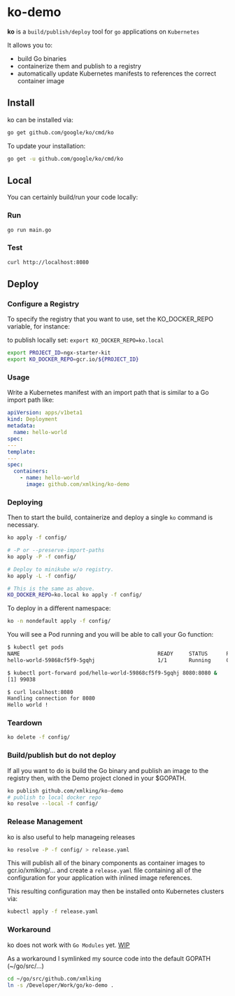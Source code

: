 # ko-demo

**ko** is a `build/publish/deploy` tool for `go` applications on `Kubernetes`

It allows you to:

- build Go binaries
- containerize them and publish to a registry
- automatically update Kubernetes manifests to references the correct container image

## Install

ko can be installed via:

```bash
go get github.com/google/ko/cmd/ko
```

To update your installation:

```bash
go get -u github.com/google/ko/cmd/ko
```

## Local

You can certainly build/run your code locally:

### Run

```bash
go run main.go
```

### Test

```bash
curl http://localhost:8080
```

## Deploy

### Configure a Registry

To specify the registry that you want to use, set the KO_DOCKER_REPO variable, for instance:

to publish locally set: `export KO_DOCKER_REPO=ko.local`

```bash
export PROJECT_ID=ngx-starter-kit
export KO_DOCKER_REPO=gcr.io/${PROJECT_ID}
```

### Usage

Write a Kubernetes manifest with an import path that is similar to a Go import path like:

```yaml
apiVersion: apps/v1beta1
kind: Deployment
metadata:
  name: hello-world
spec:
---
template:
---
spec:
  containers:
    - name: hello-world
      image: github.com/xmlking/ko-demo
```

### Deploying

Then to start the build, containerize and deploy a single `ko` command is necessary.

```bash
ko apply -f config/

# -P or --preserve-import-paths
ko apply -P -f config/

# Deploy to minikube w/o registry.
ko apply -L -f config/

# This is the same as above.
KO_DOCKER_REPO=ko.local ko apply -f config/
```

To deploy in a different namespace:

```bash
ko -n nondefault apply -f config/
```

You will see a Pod running and you will be able to call your Go function:

```bash
$ kubectl get pods
NAME                                            READY     STATUS      RESTARTS   AGE
hello-world-59868cf5f9-5gqhj                    1/1       Running     0          5s

$ kubectl port-forward pod/hello-world-59868cf5f9-5gqhj 8080:8080 &
[1] 99038

$ curl localhost:8080
Handling connection for 8080
Hello world !
```

### Teardown

```bash
ko delete -f config/
```

### Build/publish but do not deploy

If all you want to do is build the Go binary and publish an image to the registry then, with the Demo project cloned in your \$GOPATH.

```bash
ko publish github.com/xmlking/ko-demo
# publish to local docker repo
ko resolve --local -f config/
```

### Release Management

ko is also useful to help manageing releases

```bash
ko resolve -P -f config/ > release.yaml
```

This will publish all of the binary components as container images to gcr.io/xmlking/... and create a `release.yaml` file containing all of the configuration for your application with inlined image references.

This resulting configuration may then be installed onto Kubernetes clusters via:

```bash
kubectl apply -f release.yaml
```

### Workaround

ko does not work with `Go Modules` yet. [WIP](https://github.com/google/ko/issues/7)

As a workaround I symlinked my source code into the default GOPATH (~/go/src/...)

```bash
cd ~/go/src/github.com/xmlking
ln -s /Developer/Work/go/ko-demo .
```
